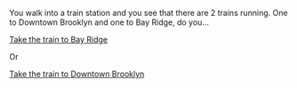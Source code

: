 You walk into a train station and you see that there are 2 trains running. One to Downtown Brooklyn and one to Bay Ridge, do you...

[Take the train to Bay Ridge](a-cats-life-in-nyc/get-on-train-to-Bayridge.md)

Or

[Take the train to Downtown Brooklyn](situations/get-on-train-to-downtown-Brooklyn.md)
